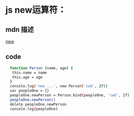 # js new运算符：

## mdn 描述
  [new](https://developer.mozilla.org/zh-CN/docs/Web/JavaScript/Reference/Global_Objects/Function/bind#Description)

## code
```bash
  function Person (name, age) {
   this.name = name
   this.age = age
  }
  console.log('new ...', new Person('cwb', 27))
  var peopleOne = {}
  peopleOne.newPerson = Person.bind(peopleOne, 'cwb', 27)
  peopleOne.newPerson()
  delete peopleOne.newPerson
  console.log(peopleOne)
```
